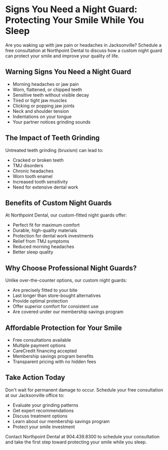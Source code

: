 # Signs You Need a Night Guard: Protecting Your Smile While You Sleep

Are you waking up with jaw pain or headaches in Jacksonville? Schedule a free consultation at Northpoint Dental to discuss how a custom night guard can protect your smile and improve your quality of life.

## Warning Signs You Need a Night Guard

- Morning headaches or jaw pain
- Worn, flattened, or chipped teeth
- Sensitive teeth without visible decay
- Tired or tight jaw muscles
- Clicking or popping jaw joints
- Neck and shoulder tension
- Indentations on your tongue
- Your partner notices grinding sounds

## The Impact of Teeth Grinding

Untreated teeth grinding (bruxism) can lead to:
- Cracked or broken teeth
- TMJ disorders
- Chronic headaches
- Worn tooth enamel
- Increased tooth sensitivity
- Need for extensive dental work

## Benefits of Custom Night Guards

At Northpoint Dental, our custom-fitted night guards offer:
- Perfect fit for maximum comfort
- Durable, high-quality materials
- Protection for dental work investments
- Relief from TMJ symptoms
- Reduced morning headaches
- Better sleep quality

## Why Choose Professional Night Guards?

Unlike over-the-counter options, our custom night guards:
- Are precisely fitted to your bite
- Last longer than store-bought alternatives
- Provide optimal protection
- Offer superior comfort for consistent use
- Are covered under our membership savings program

## Affordable Protection for Your Smile

- Free consultations available
- Multiple payment options
- CareCredit financing accepted
- Membership savings program benefits
- Transparent pricing with no hidden fees

## Take Action Today

Don't wait for permanent damage to occur. Schedule your free consultation at our Jacksonville office to:
- Evaluate your grinding patterns
- Get expert recommendations
- Discuss treatment options
- Learn about our membership savings program
- Protect your smile investment

Contact Northpoint Dental at 904.439.8300 to schedule your consultation and take the first step toward protecting your smile while you sleep.
